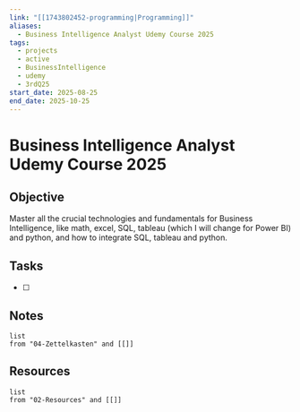 ```yaml
---
link: "[[1743802452-programming|Programming]]"
aliases:
  - Business Intelligence Analyst Udemy Course 2025
tags:
  - projects
  - active
  - BusinessIntelligence
  - udemy
  - 3rdQ25
start_date: 2025-08-25
end_date: 2025-10-25
---
```

# Business Intelligence Analyst Udemy Course 2025 
## Objective
Master all the crucial technologies and fundamentals for Business Intelligence, like math, excel, SQL, tableau (which I will change for Power BI) and python, and how to integrate SQL, tableau and python.

## Tasks
- [ ] 

## Notes
```dataview
list
from "04-Zettelkasten" and [[]]
```

## Resources
```dataview
list
from "02-Resources" and [[]]
```
